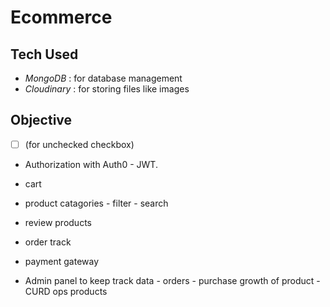 # Ecommerce

## Tech Used
* _MongoDB_ : for database management
* _Cloudinary_ : for storing files like images

## Objective 
- [ ] (for unchecked checkbox)
* Authorization with Auth0 - JWT.
* cart 
* product catagories - filter - search
* review products
* order track
* payment gateway

* Admin panel to keep track data - orders - purchase growth of product - CURD ops products